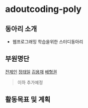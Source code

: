 # adoutcoding-poly

## 동아리 소개
* 웹프로그래밍 학습을위한 스터디동아리

## 부원명단
[전제인](https://github.com/realCCC, "전제인")
[정태일](https://github.com/taeiljung, "정태일")
[김용재](https://github.com/bernadette1008, "김용재")
[배형권](https://github.com/smcmfmf, "배형권")
>이하 추가예정

## 활동목표 및 계획
